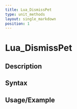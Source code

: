 ```yaml
---
title: Lua_DismissPet
type: unit_methods
layout: single_markdown
position: 1
---
```


# Lua_DismissPet

## Description

## Syntax

## Usage/Example


